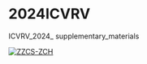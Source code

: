 # 2024ICVRV
ICVRV_2024_ supplementary_materials


[![ZZCS-ZCH](http://img.youtube.com/vi/KZrJMDi6OkA/1.jpg)](https://www.youtube.com/watch?v=KZrJMDi6OkA "demov1")

